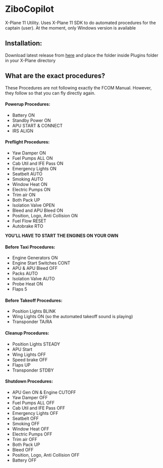 # ZiboCopilot
X-Plane 11 Utility. Uses X-Plane 11 SDK to do automated procedures for the captain (user). At the moment, only Windows version is available

## Installation:
Download latest release from [here](https://github.com/SeaRoll/ZiboCopilot/releases/latest) and place the folder inside Plugins folder in your X-Plane directory

## What are the exact procedures?
These Procedures are not following exactly the FCOM Manual. However, they follow so that you can fly directly again.

#### Powerup Procedures:
 - Battery ON
 - Standby Power ON
 - APU START & CONNECT
 - IRS ALIGN

#### Preflight Procedures:
 - Yaw Damper ON
 - Fuel Pumps ALL ON
 - Cab Util and IFE Pass ON
 - Emergency Lights ON
 - Seatbelt AUTO
 - Smoking AUTO
 - Window Heat ON
 - Electric Pumps ON
 - Trim air ON
 - Both Pack UP
 - Isolation Valve OPEN
 - Bleed and APU Bleed ON
 - Position, Logo, Anti Collision ON
 - Fuel Flow RESET
 - Autobrake RTO

**YOU'LL HAVE TO START THE ENGINES ON YOUR OWN**

#### Before Taxi Procedures:
 - Engine Generators ON
 - Engine Start Switches CONT
 - APU & APU Bleed OFF
 - Packs AUTO
 - Isolation Valve AUTO
 - Probe Heat ON
 - Flaps 5

#### Before Takeoff Procedures:
 - Position Lights BLINK
 - Wing Lights ON (so the automated takeoff sound is playing)
 - Transponder TA/RA
 
#### Cleanup Procedures:
 - Position Lights STEADY
 - APU Start
 - Wing Lights OFF
 - Speed brake OFF
 - Flaps UP
 - Transponder STDBY
 
#### Shutdown Procedures:
 - APU Gen ON & Engine CUTOFF
 - Yaw Damper OFF
 - Fuel Pumps ALL OFF
 - Cab Util and IFE Pass OFF
 - Emergency Lights OFF
 - Seatbelt OFF
 - Smoking OFF
 - Window Heat OFF
 - Electric Pumps OFF
 - Trim air OFF
 - Both Pack UP
 - Bleed OFF
 - Position, Logo, Anti Collision OFF
 - Battery OFF
 
 
